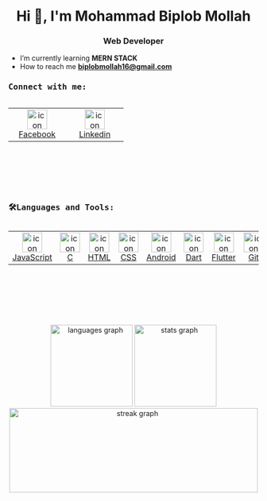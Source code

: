 <h1 align="center">Hi 👋, I'm Mohammad Biplob Mollah</h1>
<h3 align="center"> Web Developer </h3>

- I’m currently learning **MERN STACK**
- How to reach me **biplobmollah16@gmail.com**

###

<h3 align="left"><samp>Connect with me: </samp></h3>
    <div style="display: flex; align-items: flex-start; align: center">
        <table align="left">
            <tr>
                <td align="center" width="100">
                    <a href="https://www.facebook.com/prince.rodro.52/" target="_blank">
                        <img src="https://raw.githubusercontent.com/maurodesouza/profile-readme-generator/master/src/assets/icons/social/facebook/default.svg" alt="icon" width="40" height="40"
                            alt="Facebook" />
                        <br>Facebook
                    </a>
                </td>
                <td align="center" width="100">
                    <a href="https://www.linkedin.com/in/mohammad-biplob-mollah/" target="_blank">
                        <img src="https://skillicons.dev/icons?i=linkedin" alt="icon" width="40" height="40"
                            alt="Linkedin" />
                        <br>Linkedin
                    </a>
                </td>
                </tr>
        </table>
    </div>

<br><br><br><br>          



###

<h3 align="left"></h3>
<h3 align="left"><samp>🛠Languages and Tools: </samp></h3>
    <div style="display: flex; align-items: flex-start; align: center">
        <table align="left">
            <tr>
                <td align="center" width="100">
                    <a href="https://www.java.com/" target="_blank">
                        <img src="https://skillicons.dev/icons?i=javascript" alt="icon" width="40" height="40" alt="JavaScript" />
                        <br>JavaScript
                    </a>
                </td>
                <td align="center" width="100">
                    <a href="https://www.php.net/" target="_blank">
                        <img src="https://skillicons.dev/icons?i=c" alt="icon" width="40" height="40" alt="C" />
                        <br>C
                    </a>
                </td>
                    <td align="center" width="100">
                    <a href="https://www.java.com/" target="_blank">
                        <img src="https://skillicons.dev/icons?i=html" alt="icon" width="40" height="40" alt="HTML" />
                        <br>HTML
                    </a>
                </td>
                    <td align="center" width="100">
                    <a href="https://www.java.com/" target="_blank">
                        <img src="https://skillicons.dev/icons?i=css" alt="icon" width="40" height="40" alt="CSS" />
                        <br>CSS
                    </a>
                </td>
                <td align="center" width="100">
                    <a href="https://developer.android.com/" target="_blank">
                        <img src="https://cdn.jsdelivr.net/gh/devicons/devicon/icons/android/android-original.svg" alt="icon" width="40" height="40"
                            alt="Android" />
                        <br>Android
                    </a>
                </td>
                <td align="center" width="100">
                    <a href="https://dart.dev/" target="_blank">
                        <img src="https://skillicons.dev/icons?i=dart" alt="icon" width="40" height="40" alt="Dart" />
                        <br>Dart
                    </a>
                </td>
                <td align="center" width="100">
                    <a href="https://flutter.dev/" target="_blank">
                        <img src="https://skillicons.dev/icons?i=flutter" alt="icon" width="40" height="40"
                            alt="Flutter" />
                        <br>Flutter
                    </a>
                </td>
                <td align="center" width="100">
                    <a href="https://git-scm.com/" target="_blank">
                        <img src="https://skillicons.dev/icons?i=git" alt="icon" width="40" height="40" alt="Git" />
                        <br>Git
                    </a>
                </td>
            </tr>
        </table>
    </div>

<br><br><br><br>



###
<div align="center">
  <img src="https://github-readme-stats.vercel.app/api/top-langs?username=mbiplobmollah&locale=en&layout=compact&card_width=320&langs_count=6&theme=nightowl&order=2"
              height="165" alt="languages graph" />
    <img src= "https://github-readme-stats.vercel.app/api?username=mbiplobmollah&theme=nightowl&show_icons=true&order=1" height="165" alt="stats graph">
</div>


<div align="center">
      <img src="https://streak-stats.demolab.com?user=mbiplobmollah&locale=en&mode=daily&theme=nightowl&hide_border=false&border_radius=5&order=3"
            height="170" width="500" alt="streak graph" /> <br>
</div>


